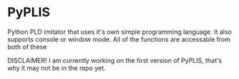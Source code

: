 # PyPLIS
Python PLD imitator that uses it's own simple programming language.
It also supports console or window mode. All of the functions are accessable from both of these

DISCLAIMER!
I am currently working on the first version of PyPLIS, that's why it may not be in the repo yet.

